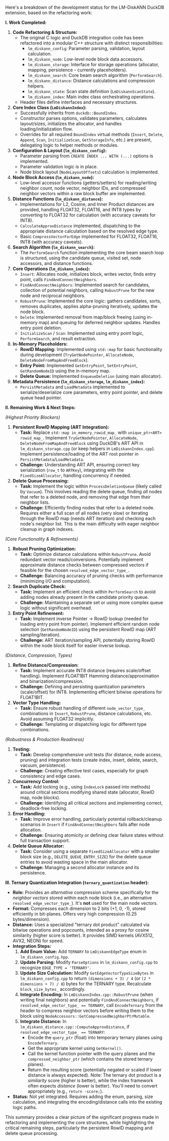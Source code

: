 Here's a breakdown of the development status for the LM-DiskANN DuckDB extension, based on the refactoring work:

**I. Work Completed:**

1. **Code Refactoring & Structure:**
   - The original C logic and DuckDB integration code has been refactored into a modular C++ structure with distinct responsibilities:
     - `lm_diskann_config`: Parameter parsing, validation, layout calculation.
     - `lm_diskann_node`: Low-level node block data accessors.
     - `lm_diskann_storage`: Interface for storage operations (allocator, mapping, persistence - currently placeholders).
     - `lm_diskann_search`: Core beam search algorithm (`PerformSearch`).
     - `lm_diskann_distance`: Distance calculations and compression helpers.
     - `lm_diskann_state`: Scan state definition (`LmDiskannScanState`).
     - `lm_diskann_index`: Main index class orchestrating operations.
   - Header files define interfaces and necessary structures.
2. **Core Index Class (`LmDiskannIndex`):**
   - Successfully inherits from `duckdb::BoundIndex`.
   - Constructor parses options, validates parameters, calculates layout/sizes, initializes the allocator, and handles loading/initialization flow.
   - Overrides for all required `BoundIndex` virtual methods (`Insert`, `Delete`, `Append`, `Scan`, `InitializeScan`, `GetStorageInfo`, etc.) are present, delegating logic to helper methods or modules.
3. **Configuration & Layout (`lm_diskann_config`):**
   - Parameter parsing from `CREATE INDEX ... WITH (...)` options is implemented.
   - Parameter validation logic is in place.
   - Node block layout (`NodeLayoutOffsets`) calculation is implemented.
4. **Node Block Access (`lm_diskann_node`):**
   - Low-level accessor functions (getters/setters) for reading/writing neighbor count, node vector, neighbor IDs, and compressed neighbor vectors within a raw block buffer are implemented.
5. **Distance Functions (`lm_diskann_distance`):**
   - Implementations for L2, Cosine, and Inner Product distances are provided, handling FLOAT32, FLOAT16, and INT8 types by converting to FLOAT32 for calculation (with accuracy caveats for INT8).
   - `CalculateApproxDistance` implemented, dispatching to the appropriate distance calculation based on the resolved edge type.
   - Basic `CompressVectorForEdge` implemented for FLOAT32, FLOAT16, INT8 (with accuracy caveats).
6. **Search Algorithm (`lm_diskann_search`):**
   - The `PerformSearch` function implementing the core beam search loop is structured, using the candidate queue, visited set, node accessors, and distance functions.
7. **Core Operations (`lm_diskann_index`):**
   - `Insert`: Allocates node, initializes block, writes vector, finds entry point, calls `FindAndConnectNeighbors`.
   - `FindAndConnectNeighbors`: Implemented search for candidates, collection of potential neighbors, calling `RobustPrune` for the new node and reciprocal neighbors.
   - `RobustPrune`: Implemented the core logic: gathers candidates, sorts, removes duplicates, applies alpha-pruning iteratively, updates the node block.
   - `Delete`: Implemented removal from map/block freeing (using in-memory map) and queuing for deferred neighbor updates. Handles entry point deletion.
   - `InitializeScan` / `Scan`: Implemented using entry point logic, `PerformSearch`, and result extraction.
8. **In-Memory Placeholders:**
   - **RowID Mapping:** Implemented using `std::map` for basic functionality during development (`TryGetNodePointer`, `AllocateNode`, `DeleteNodeFromMapAndFreeBlock`).
   - **Entry Point:** Implemented `GetEntryPoint`, `SetEntryPoint`, `GetRandomNodeID` using the in-memory map.
   - **Delete Queue:** Implemented `EnqueueDeletion` (using main allocator).
9. **Metadata Persistence (`lm_diskann_storage`, `lm_diskann_index`):**
   - `PersistMetadata` and `LoadMetadata` implemented to serialize/deserialize core parameters, entry point pointer, and delete queue head pointer.

**II. Remaining Work & Next Steps:**

*(Highest Priority Blockers)*

1. **Persistent RowID Mapping (ART Integration):**
   - **Task:** Replace `std::map in_memory_rowid_map_` with `unique_ptr<ART> rowid_map_`. Implement `TryGetNodePointer`, `AllocateNode`, `DeleteNodeFromMapAndFreeBlock` using DuckDB's ART API in `lm_diskann_storage.cpp` (or keep helpers in `LmDiskannIndex.cpp`). Implement persistence/loading of the ART root pointer in `PersistMetadata`/`LoadMetadata`.
   - **Challenge:** Understanding ART API, ensuring correct key serialization (`row_t` to `ARTKey`), integrating with the `FixedSizeAllocator`, handling concurrency if needed.
2. **Delete Queue Processing:**
   - **Task:** Implement the logic within `ProcessDeletionQueue` (likely called by `Vacuum`). This involves reading the delete queue, finding *all* nodes that refer to a deleted node, and removing that edge from their neighbor lists.
   - **Challenge:** Efficiently finding nodes that refer to a deleted node. Requires either a full scan of all nodes (very slow) or iterating through the RowID map (needs ART iteration) and checking each node's neighbor list. This is the main difficulty with eager neighbor cleanup in graph indexes.

*(Core Functionality & Refinements)*

1. **Robust Pruning Optimization:**
   - **Task:** Optimize distance calculations within `RobustPrune`. Avoid redundant vector reads/conversions. Potentially implement approximate distance checks between compressed vectors if feasible for the chosen `resolved_edge_vector_type_`.
   - **Challenge:** Balancing accuracy of pruning checks with performance (minimizing I/O and computation).
2. **Search Duplicate Check:**
   - **Task:** Implement an efficient check within `PerformSearch` to avoid adding nodes already present in the candidate priority queue.
   - **Challenge:** Maintaining a separate set or using more complex queue logic without significant overhead.
3. **Entry Point Refinement:**
   - **Task:** Implement inverse Pointer -> RowID lookup (needed for loading entry point from pointer). Implement efficient random node selection (`GetRandomNodeID`) using the persistent RowID map (ART sampling/iteration).
   - **Challenge:** ART iteration/sampling API, potentially storing RowID within the node block itself for easier inverse lookup.

*(Distance, Compression, Types)*

1. **Refine Distance/Compression:**
   - **Task:** Implement accurate INT8 distance (requires scale/offset handling). Implement FLOAT1BIT Hamming distance/approximation and binarization/compression.
   - **Challenge:** Defining and persisting quantization parameters (scale/offset) for INT8. Implementing efficient bitwise operations for FLOAT1BIT.
2. **Vector Type Handling:**
   - **Task:** Ensure robust handling of different `node_vector_type_` combinations in `Insert`, `RobustPrune`, distance calculations, etc. Avoid assuming FLOAT32 implicitly.
   - **Challenge:** Templating or dispatching logic for different type combinations.

*(Robustness & Production Readiness)*

1. **Testing:**
   - **Task:** Develop comprehensive unit tests (for distance, node access, pruning) and integration tests (create index, insert, delete, search, vacuum, persistence).
   - **Challenge:** Creating effective test cases, especially for graph consistency and edge cases.
2. **Concurrency Control:**
   - **Task:** Add locking (e.g., using `IndexLock` passed into methods) around critical sections modifying shared state (allocator, RowID map, node blocks).
   - **Challenge:** Identifying all critical sections and implementing correct, deadlock-free locking.
3. **Error Handling:**
   - **Task:** Improve error handling, particularly potential rollback/cleanup scenarios in `Insert` if `FindAndConnectNeighbors` fails after node allocation.
   - **Challenge:** Ensuring atomicity or defining clear failure states without full transaction support.
4. **Delete Queue Allocator:**
   - **Task:** Consider using a separate `FixedSizeAllocator` with a smaller block size (e.g., `DELETE_QUEUE_ENTRY_SIZE`) for the delete queue entries to avoid wasting space in the main allocator.
   - **Challenge:** Managing a second allocator instance and its persistence.

**III. Ternary Quantization Integration (`ternary_quantization` header):**

- **Role:** Provides an *alternative* compression scheme specifically for the *neighbor vectors* stored within each node block (i.e., an alternative `resolved_edge_vector_type_`). It's **not** used for the main node vectors.
- **Format:** Compresses each dimension to 2 bits (+1, 0, -1), stored efficiently in bit-planes. Offers very high compression (0.25 bytes/dimension).
- **Distance:** Uses a specialized "ternary dot product" calculated via bitwise operations and popcounts, intended as a proxy for cosine similarity (higher score is better). It provides SIMD kernels (AVX512, AVX2, NEON) for speed.
- **Integration Steps:**
  1. **Add Enum Value:** Add `TERNARY` to `LmDiskannEdgeType` enum in `lm_diskann_config.hpp`.
  2. **Update Parsing:** Modify `ParseOptions` in `lm_diskann_config.cpp` to recognize `EDGE_TYPE = 'TERNARY'`.
  3. **Update Size Calculation:** Modify `GetEdgeVectorTypeSizeBytes` in `lm_diskann_config.cpp` to return `(dimensions + 3) / 4` (or `(2 * dimensions + 7) / 8`) bytes for the TERNARY type. Recalculate `block_size_bytes_` accordingly.
  4. **Integrate Encoding:** In `LmDiskannIndex.cpp::RobustPrune` (when writing final neighbors) and potentially `FindAndConnectNeighbors`, if `resolved_edge_vector_type_ == TERNARY`, call `EncodeTernary` from the header to compress neighbor vectors before writing them to the block using `NodeAccessors::GetCompressedNeighborPtrMutable`.
  5. **Integrate Distance:** In `lm_diskann_distance.cpp::ComputeApproxDistance`, if `resolved_edge_vector_type_ == TERNARY`:
     - Encode the `query_ptr` (float) into temporary ternary planes using `EncodeTernary`.
     - Get the appropriate kernel using `GetKernel()`.
     - Call the kernel function pointer with the query planes and the `compressed_neighbor_ptr` (which contains the stored ternary planes).
     - Return the resulting score (potentially negated or scaled if lower distance is always expected). Note: The ternary dot product is a *similarity* score (higher is better), while the index framework often expects *distance* (lower is better). You'll need to convert appropriately (e.g., `return -score;`).
- **Status:** Not yet integrated. Requires adding the enum, parsing, size calculation, and integrating the encoding/distance calls into the existing logic paths.

This summary provides a clear picture of the significant progress made in refactoring and implementing the core structures, while highlighting the critical remaining steps, particularly the persistent RowID mapping and delete queue processing.